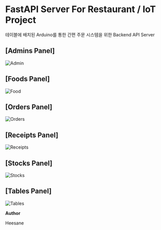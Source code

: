 # FastAPI Server For Restaurant / IoT Project

테이블에 배치된 Arduino를 통한 간편 주문 시스템을 위한 Backend API Server


## __[Admins Panel]__
![Admin](https://github.com/IoT-IoTeam/IoTeam/assets/93089183/d80894aa-2c0b-409e-8d0e-fd539f66eaca)

## __[Foods Panel]__
![Food](https://github.com/IoT-IoTeam/IoTeam/assets/93089183/b590ba06-4c8f-4f4c-991d-374febeebb7a)

## __[Orders Panel]__
![Orders](https://github.com/IoT-IoTeam/IoTeam/assets/93089183/ebc0f450-e1a9-4e11-9f15-748c8e1c5ec4)

## __[Receipts Panel]__
![Receipts](https://github.com/IoT-IoTeam/IoTeam/assets/93089183/99403495-7d5f-40e3-b6a5-5cc9853261e8)

## __[Stocks Panel]__
![Stocks](https://github.com/IoT-IoTeam/IoTeam/assets/93089183/c23c8ff6-f88d-45bb-870d-c9eb64a20001)

## __[Tables Panel]__
![Tables](https://github.com/IoT-IoTeam/IoTeam/assets/93089183/bc33977d-9f77-4f58-b16f-acecc0b23968)


__Author__ 

Heesane
